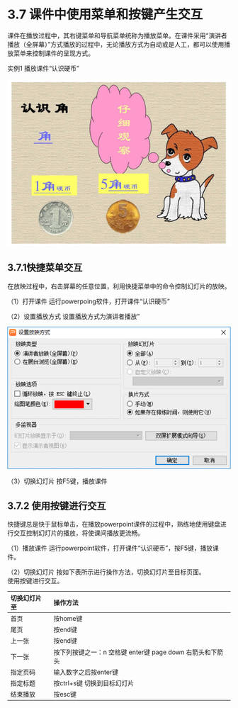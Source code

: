 # 3.7 课件中使用菜单和按键产生交互

课件在播放过程中，其右键菜单和导航菜单统称为播放菜单。在课件采用“演讲者播放（全屏幕）”方式播放的过程中，无论播放方式为自动或是人工，都可以使用播放菜单来控制课件的呈现方式。

实例1 播放课件“认识硬币”

![](/assets/3-7-1.jpg)

## 3.7.1快捷菜单交互

在放映过程中，右击屏幕的任意位置，利用快捷菜单中的命令控制幻灯片的放映。

（1）打开课件 运行powerpoing软件，打开课件“认识硬币”

（2）设置播放方式 设置播放方式为演讲者播放”

![](/assets/3-7-2.png)

（3）切换幻灯片 按F5键，播放课件

## 3.7.2 使用按键进行交互

快捷键总是快于鼠标单击，在播放powerpoint课件的过程中，熟练地使用键盘进行交互控制幻灯片的播放，将使课间播放更流畅。

（1）播放课件 运行powerpoint软件，打开课件“认识硬币”，按F5键，播放课件。

（2）切换幻灯片 按如下表所示进行操作方法，切换幻灯片至目标页面。  
使用按键进行交互。

| 切换幻灯片至 | 操作方法 |
| :--- | :--- |
| 首页 | 按home键 |
| 尾页 | 按end键 |
| 上一张 | 按end键 |
| 下一张 | 按下列按键之一：n 空格键 enter键 page down 右箭头和下箭头 |
| 指定页码 | 输入数字之后按enter键 |
| 指定标题 | 按ctrl+s键 切换到目标幻灯片 |
| 结束播放 | 按esc键 |



